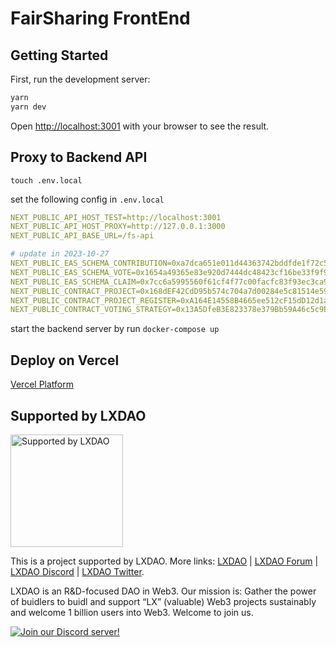 # FairSharing FrontEnd

## Getting Started

First, run the development server:

```bash
yarn
yarn dev
```

Open [http://localhost:3001](http://localhost:3001) with your browser to see the result.


## Proxy to Backend API
```shell
touch .env.local
```
set the following config in `.env.local`
```yaml
NEXT_PUBLIC_API_HOST_TEST=http://localhost:3001
NEXT_PUBLIC_API_HOST_PROXY=http://127.0.0.1:3000
NEXT_PUBLIC_API_BASE_URL=/fs-api

# update in 2023-10-27
NEXT_PUBLIC_EAS_SCHEMA_CONTRIBUTION=0xa7dca651e011d44363742bddfde1f72c5cec536858589b89778efc5bcdff868b
NEXT_PUBLIC_EAS_SCHEMA_VOTE=0x1654a49365e83e920d7444dc48423cf16be33f9f902dca8500d00766cb9b8fd2
NEXT_PUBLIC_EAS_SCHEMA_CLAIM=0x7cc6a5995560f61cf4f77c00facfc83f93ec3ca95aad9a57e80504efb92a438a
NEXT_PUBLIC_CONTRACT_PROJECT=0x168dEF42CdD95b574c704a7d00284e5c81514e59
NEXT_PUBLIC_CONTRACT_PROJECT_REGISTER=0xA164E14558B4665ee512cF15dD12d1a7A8492830
NEXT_PUBLIC_CONTRACT_VOTING_STRATEGY=0x13A5DfeB3E823378e379Bb59A46c5c9E19a3Fc37
```

start the backend server by run `docker-compose up`


## Deploy on Vercel

 [Vercel Platform](https://vercel.com/new?utm_medium=default-template&filter=next.js&utm_source=create-next-app&utm_campaign=create-next-app-readme) 


## Supported by LXDAO

<a target="_blank" href="https://lxdao.io/"><img alt="Supported by LXDAO" src="https://bafkreib7wsfivsbtinvx7yfou2b556ab32pojbjutkxfhh7v3y45qkevui.ipfs.nftstorage.link/" width="180" /></a>

This is a project supported by LXDAO. More links: [LXDAO](https://lxdao.io/) | [LXDAO Forum](https://forum.lxdao.io/) | [LXDAO Discord](https://discord.lxdao.io) | [LXDAO Twitter](https://twitter.com/LXDAO_Official).

LXDAO is an R&D-focused DAO in Web3. Our mission is: Gather the power of buidlers to buidl and support “LX” (valuable) Web3 projects sustainably and welcome 1 billion users into Web3. Welcome to join us.

[![Join our Discord server!](https://invidget.switchblade.xyz/HtcDdPgJ7D)](http://discord.gg/HtcDdPgJ7D)
